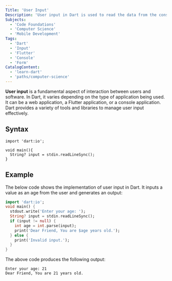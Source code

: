 ```yaml
---
Title: 'User Input'
Description: 'User input in Dart is used to read the data from the console and interact with the web applications.'
Subjects:
  - 'Code Foundations'
  - 'Computer Science'
  - 'Mobile Development'
Tags:
  - 'Dart'
  - 'Input'
  - 'Flutter'
  - 'Console'
  - 'Form'
CatalogContent:
  - 'learn-dart'
  - 'paths/computer-science'
---
```


**User input** is a fundamental aspect of interaction between users and software. In Dart, it varies depending on the type of application being used. It can be a web application, a Flutter application, or a console application. Dart provides a variety of tools and libraries to manage user input effectively.

## Syntax

```pseudo
import 'dart:io';

void main(){
  String? input = stdin.readLineSync();
}
```

## Example

The below code shows the implementation of user input in Dart. It inputs a value as an age from the user and generates an output:

```dart
import 'dart:io';
void main() {
  stdout.write('Enter your age: ');
  String? input = stdin.readLineSync();
  if (input != null) {
    int age = int.parse(input);
    print('Dear Friend, You are $age years old.');
  } else {
    print('Invalid input.');
  }
}
```

The above code produces the following output:

```shell
Enter your age: 21
Dear Friend, You are 21 years old.
```
